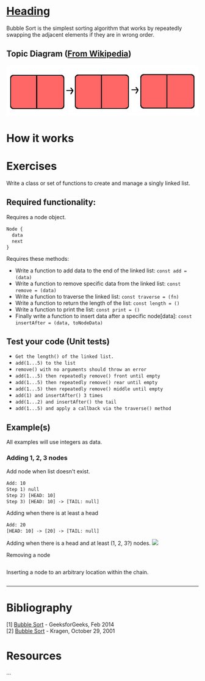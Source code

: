 # [Heading](https://en.wikipedia.org/wiki/Linked_list#Singly_linked_linear_lists_vs._other_lists)
Bubble Sort is the simplest sorting algorithm that works by repeatedly swapping the adjacent elements if they are in wrong order.

## Topic Diagram ([From Wikipedia](https://en.wikipedia.org/wiki/Bubble_sort))
![placeholder](https://raw.githubusercontent.com/mrpotatoes/computer-science-in-javascript/master/src/data-structures/linked-list-singly/reference-image.png)

# How it works

# Exercises
Write a class or set of functions to create and manage a singly linked list.

## Required functionality:
Requires a node object.
```
Node {
  data
  next
}
```

Requires these methods:
* Write a function to add data to the end of the linked list: `const add = (data)`
* Write a function to remove specific data from the linked list: `const remove = (data)`
* Write a function to traverse the linked list: `const traverse = (fn)`
* Write a function to return the length of the list: `const length = ()`
* Write a function to print the list: `const print = ()`
* Finally write a function to insert data after a specific node[data]: `const insertAfter = (data, toNodeData)`

## Test your code (Unit tests)
* `Get the length() of the linked list.`
* `add(1...5) to the list`
* `remove() with no arguments should throw an error`
* `add(1...5) then repeatedly remove() front until empty`
* `add(1...5) then repeatedly remove() rear until empty`
* `add(1...5) then repeatedly remove() middle until empty`
* `add(1) and insertAfter() 3 times`
* `add(1...2) and insertAfter() the tail`
* `add(1...5) and apply a callback via the traverse() method`

## Example(s)
All examples will use integers as data.

### Adding 1, 2, 3 nodes
Add node when list doesn't exist.
```
Add: 10
Step 1) null
Step 2) [HEAD: 10]
Step 3) [HEAD: 10] -> [TAIL: null]
```

Adding when there is at least a head
```
Add: 20
[HEAD: 10] -> [20] -> [TAIL: null]
```

Adding when there is a head and at least (1, 2, 3?) nodes.
![](./insert-after.png)

Removing a node
```
```

Inserting a node to an arbitrary location within the chain.
```
```

___
# Bibliography
[1] [Bubble Sort](http://www.geeksforgeeks.org/bubble-sort/) - GeeksforGeeks, Feb 2014<br />
[2] [Bubble Sort](https://en.wikipedia.org/wiki/Bubble_sort) - Kragen, October 29, 2001<br />

# Resources
...
